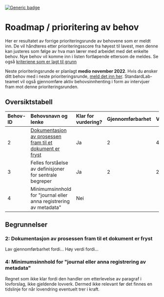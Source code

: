 [![Generic badge](https://img.shields.io/badge/Status-Kladd-red.svg)](../README.md#statuser)
# Roadmap / prioritering av behov

Her er resultatet av forrige prioriteringsrunde av behovene som er meldt inn. De vil håndteres etter prioriteringsscore fra høyest til lavest, men denne kan justeres som følge av hva man lærer med arbeidet med det enkelte behov. Nye behov vil komme inn i listen fortløpende ettersom de meldes. Se også [kriteriene som er lagt til grunn](kriterier.md)

Neste prioriteringsrunde er planlagt **medio november 2022**. Hvis du ønsker ditt behov med i neste prioriteringsrunde, [meld det inn her](https://github.com/arkivverket/standardlab/issues/new?assignees=&labels=behov&template=behov.md). StandardLab-teamet vil også gjennomføre aktiv behovsinnhenting i form av intervjuer fram mot denne prioriteringsrunden.

## Oversiktstabell

|**Behov-ID**|**Behovsnavn og lenke**|**Klar for vurdering?**|**Gjennomførbarhet**|**Verdi**|**Hastegrad**|**Risiko**|**Prioriteringsscore**|**Over terskel?**|
| :- | :- | :- | :- | :- | :- | :- | :- | :- |
|2|[Dokumentasjon av prosessen fram til et dokument er fryst](https://github.com/arkivverket/standardlab/issues/2) |Ja|2|4|3|3|28|Ja|
|3|Felles forståelse av definisjoner for sentrale begreper|Ja|2|2|2|4|20|Nei|
|4|Minimumsinnhold for "journal eller anna registrering av metadata"|Nei| | | | |N/A|Nei|


## Begrunnelser

### 2: Dokumentasjon av prosessen fram til et dokument er fryst

Lav gjennomførbarhet fordi...
Høy verdi fordi...

### 4: Minimumsinnhold for "journal eller anna registrering av metadata"

Regnet som ikke klar fordi den handler om etterlevelse av paragraf i lovforslag, ikke gjeldende lovverk. Dermed ikke relevant før det finnes en tidslinje for når lovendring eventuelt trer i kraft.
